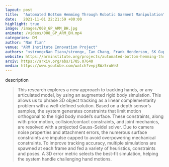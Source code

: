 ```yaml
---
layout: post
title:  "Automated Bottom Hemming Through Robotic Garment Manipulation"
date:   2021-11-01 22:21:59 +00:00
highlight: true
image: /images/008_GP_ARM_BH.jpg
animate: /videos/008_GP_ARM_BH.mp4
categories: DM
author: "Nan Tian"
venue: "ARM Institute Innovation Project"
authors: "<strong>Nan Tian</strong>, Ian Chang, Frank Henderson, SK Gupta, Eugen Solowjow"
website: https://arminstitute.org/projects/automated-bottom-hemming-through-robotic-garment-manipulation/
arxiv: https://arxiv.org/abs/1705.07640
media: https://www.youtube.com/watch?v=pj8Wz5ruWeU
---
```


description

<blockquote>
  <p>
    This research explores a new approach to tracking hands, or any articulated model, by using an augmented rigid body simulation. This allows us to phrase 3D object tracking as a linear complementarity problem with a well-defined solution. Based on a depth sensor&#8217;s samples, the system generates constraints that limit motion orthogonal to the rigid body model&#8217;s surface. These constraints, along with prior motion, collision/contact constraints, and joint mechanics, are resolved with a projected Gauss-Seidel solver. Due to camera noise properties and attachment errors, the numerous surface constraints are impulse capped to avoid overpowering mechanical constraints. To improve tracking accuracy, multiple simulations are spawned at each frame and fed a variety of heuristics, constraints and poses. A 3D error metric selects the best-fit simulation, helping the system handle challenging hand motions.
  </p>
</blockquote>
